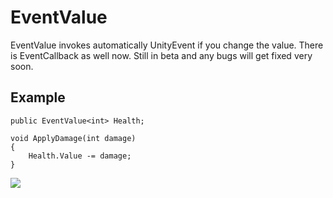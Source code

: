 # EventValue
EventValue invokes automatically UnityEvent if you change the value. There is EventCallback as well now. Still in beta and any bugs will get fixed very soon.

## Example
```CSharp
public EventValue<int> Health;	

void ApplyDamage(int damage)
{
    Health.Value -= damage;
}
```

![](https://i.imgur.com/jis3CoF.png)